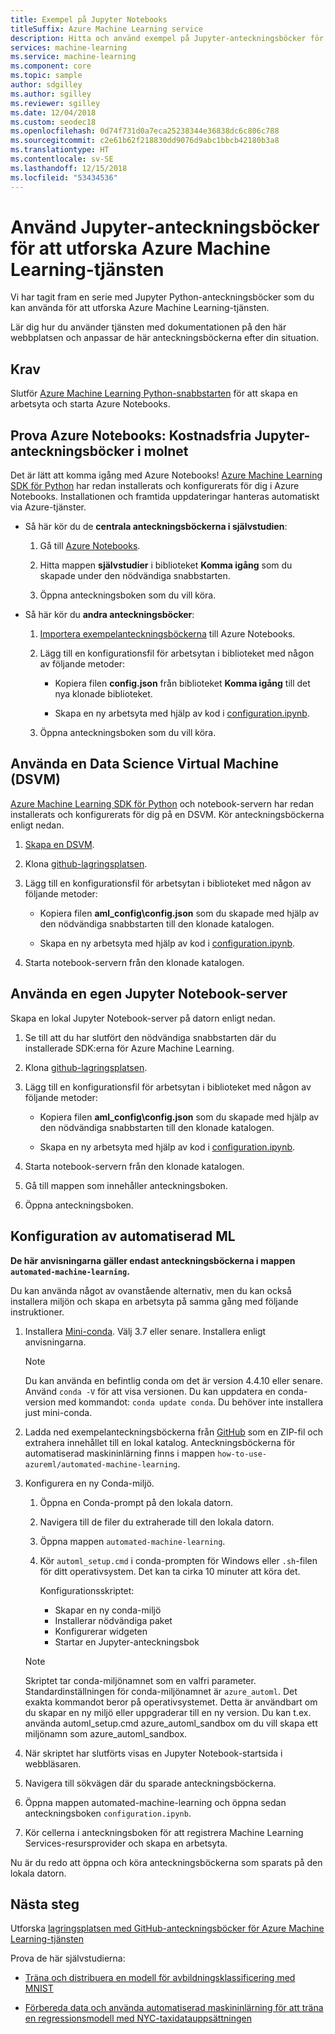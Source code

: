 ```yaml
---
title: Exempel på Jupyter Notebooks
titleSuffix: Azure Machine Learning service
description: Hitta och använd exempel på Jupyter-anteckningsböcker för att utforska Azure Machine Learning-tjänsten i Python.
services: machine-learning
ms.service: machine-learning
ms.component: core
ms.topic: sample
author: sdgilley
ms.author: sgilley
ms.reviewer: sgilley
ms.date: 12/04/2018
ms.custom: seodec18
ms.openlocfilehash: 0d74f731d0a7eca25238344e36838dc6c806c788
ms.sourcegitcommit: c2e61b62f218830dd9076d9abc1bbcb42180b3a8
ms.translationtype: HT
ms.contentlocale: sv-SE
ms.lasthandoff: 12/15/2018
ms.locfileid: "53434536"
---
```

# <a name="use-jupyter-notebooks-to-explore-azure-machine-learning-service"></a>Använd Jupyter-anteckningsböcker för att utforska Azure Machine Learning-tjänsten


Vi har tagit fram en serie med Jupyter Python-anteckningsböcker som du kan använda för att utforska Azure Machine Learning-tjänsten. 

Lär dig hur du använder tjänsten med dokumentationen på den här webbplatsen och anpassar de här anteckningsböckerna efter din situation. 

## <a name="prerequisite"></a>Krav

Slutför [Azure Machine Learning Python-snabbstarten](quickstart-get-started.md) för att skapa en arbetsyta och starta Azure Notebooks.

## <a name="try-azure-notebooks-free-jupyter-notebooks-in-the-cloud"></a>Prova Azure Notebooks: Kostnadsfria Jupyter-anteckningsböcker i molnet

Det är lätt att komma igång med Azure Notebooks! [Azure Machine Learning SDK för Python](https://aka.ms/aml-sdk) har redan installerats och konfigurerats för dig i Azure Notebooks. Installationen och framtida uppdateringar hanteras automatiskt via Azure-tjänster.
  
+ Så här kör du de **centrala anteckningsböckerna i självstudien**:
  1. Gå till [Azure Notebooks](https://notebooks.azure.com/).
    
  1. Hitta mappen **självstudier** i biblioteket **Komma igång** som du skapade under den nödvändiga snabbstarten.
    
  1. Öppna anteckningsboken som du vill köra.
    
+ Så här kör du **andra anteckningsböcker**:

  1. [Importera exempelanteckningsböckerna](https://aka.ms/aml-clone-azure-notebooks) till Azure Notebooks.

  1. Lägg till en konfigurationsfil för arbetsytan i biblioteket med någon av följande metoder:
     + Kopiera filen **config.json** från biblioteket **Komma igång** till det nya klonade biblioteket.

     + Skapa en ny arbetsyta med hjälp av kod i [configuration.ipynb](https://github.com/Azure/MachineLearningNotebooks/blob/master/configuration.ipynb).
    
  1. Öppna anteckningsboken som du vill köra.     


## <a name="use-a-data-science-virtual-machine-dsvm"></a>Använda en Data Science Virtual Machine (DSVM)

[Azure Machine Learning SDK för Python](https://aka.ms/aml-sdk) och notebook-servern har redan installerats och konfigurerats för dig på en DSVM. Kör anteckningsböckerna enligt nedan.

1. [Skapa en DSVM](how-to-configure-environment.md#dsvm).

1. Klona [github-lagringsplatsen](https://aka.ms/aml-notebooks).

1. Lägg till en konfigurationsfil för arbetsytan i biblioteket med någon av följande metoder:
    * Kopiera filen **aml_config\config.json** som du skapade med hjälp av den nödvändiga snabbstarten till den klonade katalogen.

    * Skapa en ny arbetsyta med hjälp av kod i [configuration.ipynb](https://github.com/Azure/MachineLearningNotebooks/blob/master/configuration.ipynb).

1. Starta notebook-servern från den klonade katalogen.

## <a name="use-your-own-jupyter-notebook-server"></a>Använda en egen Jupyter Notebook-server

Skapa en lokal Jupyter Notebook-server på datorn enligt nedan.

1. Se till att du har slutfört den nödvändiga snabbstarten där du installerade SDK:erna för Azure Machine Learning.

1. Klona [github-lagringsplatsen](https://aka.ms/aml-notebooks).

1. Lägg till en konfigurationsfil för arbetsytan i biblioteket med någon av följande metoder:
    * Kopiera filen **aml_config\config.json** som du skapade med hjälp av den nödvändiga snabbstarten till den klonade katalogen.
    
    * Skapa en ny arbetsyta med hjälp av kod i [configuration.ipynb](https://github.com/Azure/MachineLearningNotebooks/blob/master/configuration.ipynb).

1. Starta notebook-servern från den klonade katalogen.

1. Gå till mappen som innehåller anteckningsboken.

1. Öppna anteckningsboken.

<a name="auto"></a>

## <a name="automated-ml-setup"></a>Konfiguration av automatiserad ML 

**De här anvisningarna gäller endast anteckningsböckerna i mappen `automated-machine-learning`.**

Du kan använda något av ovanstående alternativ, men du kan också installera miljön och skapa en arbetsyta på samma gång med följande instruktioner. 

1. Installera [Mini-conda](https://conda.io/miniconda.html). Välj 3.7 eller senare. Installera enligt anvisningarna. 
   >[!NOTE]
   >Du kan använda en befintlig conda om det är version 4.4.10 eller senare. Använd `conda -V` för att visa versionen. Du kan uppdatera en conda-version med kommandot: `conda update conda`. Du behöver inte installera just mini-conda.

1. Ladda ned exempelanteckningsböckerna från [GitHub](https://github.com/Azure/MachineLearningNotebooks/tree/master/how-to-use-azureml/automated-machine-learning
) som en ZIP-fil och extrahera innehållet till en lokal katalog. Anteckningsböckerna för automatiserad maskininlärning finns i mappen `how-to-use-azureml/automated-machine-learning`.

1. Konfigurera en ny Conda-miljö. 
   1. Öppna en Conda-prompt på den lokala datorn.
   
   1. Navigera till de filer du extraherade till den lokala datorn.
   
   1. Öppna mappen `automated-machine-learning`.
   
   1. Kör `automl_setup.cmd` i conda-prompten för Windows eller `.sh`-filen för ditt operativsystem. Det kan ta cirka 10 minuter att köra det.

      Konfigurationsskriptet:
      + Skapar en ny conda-miljö
      + Installerar nödvändiga paket
      + Konfigurerar widgeten
      + Startar en Jupyter-anteckningsbok
      
   >[!NOTE]
   > Skriptet tar conda-miljönamnet som en valfri parameter. Standardinställningen för conda-miljönamnet är `azure_automl`. Det exakta kommandot beror på operativsystemet. Detta är användbart om du skapar en ny miljö eller uppgraderar till en ny version. Du kan t.ex. använda automl_setup.cmd azure_automl_sandbox om du vill skapa ett miljönamn som azure_automl_sandbox. 
      
1. När skriptet har slutförts visas en Jupyter Notebook-startsida i webbläsaren.

1. Navigera till sökvägen där du sparade anteckningsböckerna. 

1. Öppna mappen automated-machine-learning och öppna sedan anteckningsboken `configuration.ipynb`. 

1. Kör cellerna i anteckningsboken för att registrera Machine Learning Services-resursprovider och skapa en arbetsyta.

Nu är du redo att öppna och köra anteckningsböckerna som sparats på den lokala datorn.


## <a name="next-steps"></a>Nästa steg

Utforska [lagringsplatsen med GitHub-anteckningsböcker för Azure Machine Learning-tjänsten](https://aka.ms/aml-notebooks)

Prova de här självstudierna:
+ [Träna och distribuera en modell för avbildningsklassificering med MNIST](tutorial-train-models-with-aml.md)

+ [Förbereda data och använda automatiserad maskininlärning för att träna en regressionsmodell med NYC-taxidatauppsättningen](tutorial-data-prep.md)
